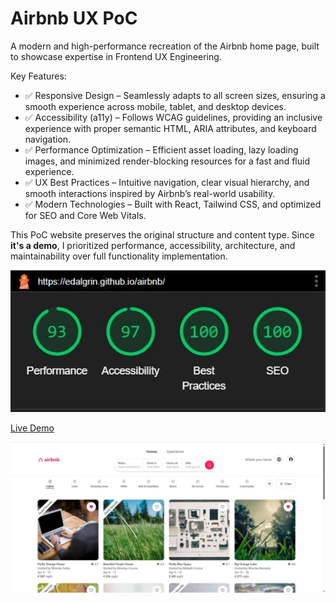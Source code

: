 # Airbnb UX PoC

A modern and high-performance recreation of the Airbnb home page, built to showcase expertise in Frontend UX Engineering.

Key Features:
- ✅ Responsive Design – Seamlessly adapts to all screen sizes, ensuring a smooth experience across mobile, tablet, and desktop devices.
- ✅ Accessibility (a11y) – Follows WCAG guidelines, providing an inclusive experience with proper semantic HTML, ARIA attributes, and keyboard navigation.
- ✅ Performance Optimization – Efficient asset loading, lazy loading images, and minimized render-blocking resources for a fast and fluid experience.
- ✅ UX Best Practices – Intuitive navigation, clear visual hierarchy, and smooth interactions inspired by Airbnb’s real-world usability.
- ✅ Modern Technologies – Built with React, Tailwind CSS, and optimized for SEO and Core Web Vitals.

This PoC website preserves the original structure and content type. Since **it's a demo**, I prioritized performance, accessibility, architecture, and maintainability over full functionality implementation.

![Lighthouse](./images/lighthouse.jpg)

[Live Demo](https://edalgrin.github.io/airbnb)

[![Screenshot of the page](./images/screenshot.jpg)](https://edalgrin.github.io/airbnb)